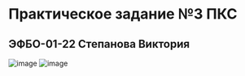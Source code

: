 # Практическое задание №3 ПКС
## ЭФБО-01-22 Степанова Виктория


![image](https://github.com/user-attachments/assets/2a1561e0-bbb4-4a0c-874e-82ca4186950e)
![image](https://github.com/user-attachments/assets/bc36de39-75b2-4113-aaf0-9f8b30e8cb05)




